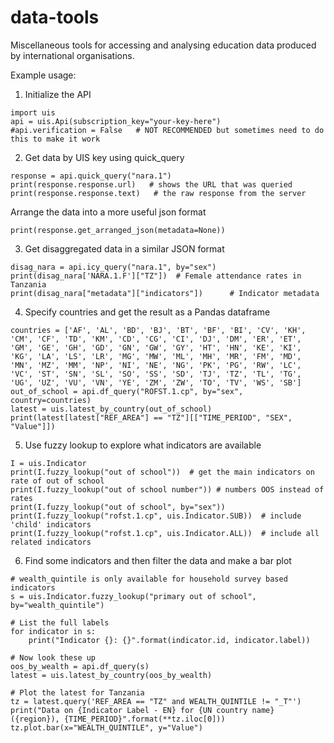 # data-tools

Miscellaneous tools for accessing and analysing education data produced by international organisations.

Example usage:

1. Initialize the API
```
import uis
api = uis.Api(subscription_key="your-key-here")
#api.verification = False   # NOT RECOMMENDED but sometimes need to do this to make it work
```

2. Get data by UIS key using quick_query
```
response = api.quick_query("nara.1") 
print(response.response.url)   # shows the URL that was queried
print(response.response.text)   # the raw response from the server 
```

Arrange the data into a more useful json format
```
print(response.get_arranged_json(metadata=None)) 
```

3. Get disaggregated data in a similar JSON format
```
disag_nara = api.icy_query("nara.1", by="sex")
print(disag_nara['NARA.1.F']["TZ"])  # Female attendance rates in Tanzania
print(disag_nara["metadata"]["indicators"])      # Indicator metadata
```
4. Specify countries and get the result as a Pandas dataframe
```
countries = ['AF', 'AL', 'BD', 'BJ', 'BT', 'BF', 'BI', 'CV', 'KH', 'CM', 'CF', 'TD', 'KM', 'CD', 'CG', 'CI', 'DJ', 'DM', 'ER', 'ET', 'GM', 'GE', 'GH', 'GD', 'GN', 'GW', 'GY', 'HT', 'HN', 'KE', 'KI', 'KG', 'LA', 'LS', 'LR', 'MG', 'MW', 'ML', 'MH', 'MR', 'FM', 'MD', 'MN', 'MZ', 'MM', 'NP', 'NI', 'NE', 'NG', 'PK', 'PG', 'RW', 'LC', 'VC', 'ST', 'SN', 'SL', 'SO', 'SS', 'SD', 'TJ', 'TZ', 'TL', 'TG', 'UG', 'UZ', 'VU', 'VN', 'YE', 'ZM', 'ZW', 'TO', 'TV', 'WS', 'SB']
out_of_school = api.df_query("ROFST.1.cp", by="sex", country=countries)
latest = uis.latest_by_country(out_of_school)
print(latest[latest["REF_AREA"] == "TZ"][["TIME_PERIOD", "SEX", "Value"]])
```
5. Use fuzzy lookup to explore what indicators are available
```
I = uis.Indicator
print(I.fuzzy_lookup("out of school"))  # get the main indicators on rate of out of school
print(I.fuzzy_lookup("out of school number")) # numbers OOS instead of rates
print(I.fuzzy_lookup("out of school", by="sex")) 
print(I.fuzzy_lookup("rofst.1.cp", uis.Indicator.SUB))  # include 'child' indicators 
print(I.fuzzy_lookup("rofst.1.cp", uis.Indicator.ALL))  # include all related indicators
```

6. Find some indicators and then filter the data and make a bar plot
```
# wealth_quintile is only available for household survey based indicators
s = uis.Indicator.fuzzy_lookup("primary out of school", by="wealth_quintile")

# List the full labels
for indicator in s:
    print("Indicator {}: {}".format(indicator.id, indicator.label))

# Now look these up 
oos_by_wealth = api.df_query(s)
latest = uis.latest_by_country(oos_by_wealth)

# Plot the latest for Tanzania
tz = latest.query('REF_AREA == "TZ" and WEALTH_QUINTILE != "_T"')
print("Data on {Indicator Label - EN} for {UN country name} ({region}), {TIME_PERIOD}".format(**tz.iloc[0]))
tz.plot.bar(x="WEALTH_QUINTILE", y="Value")
```
